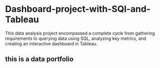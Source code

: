 # Dashboard-project-with-SQl-and-Tableau
This data analysis project encompassed a complete cycle from gathering requirements to querying data using SQL, analyzing key metrics, and creating an interactive dashboard in Tableau.


## this is a data portfolio 
